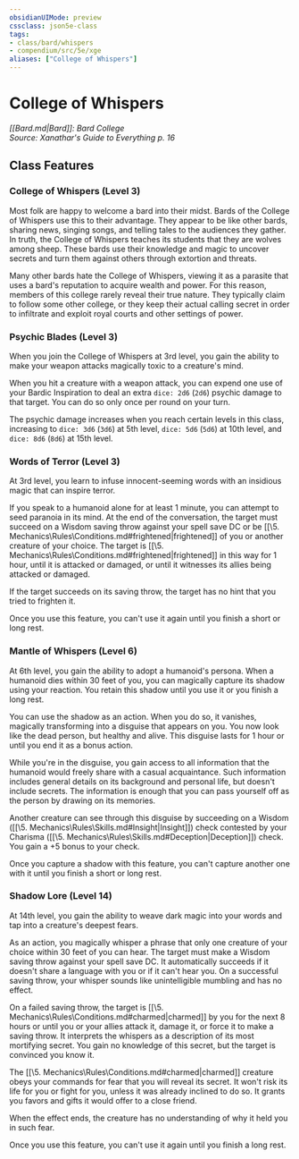 ```yaml
---
obsidianUIMode: preview
cssclass: json5e-class
tags:
- class/bard/whispers
- compendium/src/5e/xge
aliases: ["College of Whispers"]
---
```

# College of Whispers
*[[Bard.md|Bard]]: Bard College*  
*Source: Xanathar's Guide to Everything p. 16*  


## Class Features

### College of Whispers (Level 3)

Most folk are happy to welcome a bard into their midst. Bards of the College of Whispers use this to their advantage. They appear to be like other bards, sharing news, singing songs, and telling tales to the audiences they gather. In truth, the College of Whispers teaches its students that they are wolves among sheep. These bards use their knowledge and magic to uncover secrets and turn them against others through extortion and threats.

Many other bards hate the College of Whispers, viewing it as a parasite that uses a bard's reputation to acquire wealth and power. For this reason, members of this college rarely reveal their true nature. They typically claim to follow some other college, or they keep their actual calling secret in order to infiltrate and exploit royal courts and other settings of power.

### Psychic Blades (Level 3)

When you join the College of Whispers at 3rd level, you gain the ability to make your weapon attacks magically toxic to a creature's mind.

When you hit a creature with a weapon attack, you can expend one use of your Bardic Inspiration to deal an extra `dice: 2d6` (`2d6`) psychic damage to that target. You can do so only once per round on your turn.

The psychic damage increases when you reach certain levels in this class, increasing to `dice: 3d6` (`3d6`) at 5th level, `dice: 5d6` (`5d6`) at 10th level, and `dice: 8d6` (`8d6`) at 15th level.

### Words of Terror (Level 3)

At 3rd level, you learn to infuse innocent-seeming words with an insidious magic that can inspire terror.

If you speak to a humanoid alone for at least 1 minute, you can attempt to seed paranoia in its mind. At the end of the conversation, the target must succeed on a Wisdom saving throw against your spell save DC or be [[\5. Mechanics\Rules\Conditions.md#frightened|frightened]] of you or another creature of your choice. The target is [[\5. Mechanics\Rules\Conditions.md#frightened|frightened]] in this way for 1 hour, until it is attacked or damaged, or until it witnesses its allies being attacked or damaged.

If the target succeeds on its saving throw, the target has no hint that you tried to frighten it.

Once you use this feature, you can't use it again until you finish a short or long rest.

### Mantle of Whispers (Level 6)

At 6th level, you gain the ability to adopt a humanoid's persona. When a humanoid dies within 30 feet of you, you can magically capture its shadow using your reaction. You retain this shadow until you use it or you finish a long rest.

You can use the shadow as an action. When you do so, it vanishes, magically transforming into a disguise that appears on you. You now look like the dead person, but healthy and alive. This disguise lasts for 1 hour or until you end it as a bonus action.

While you're in the disguise, you gain access to all information that the humanoid would freely share with a casual acquaintance. Such information includes general details on its background and personal life, but doesn't include secrets. The information is enough that you can pass yourself off as the person by drawing on its memories.

Another creature can see through this disguise by succeeding on a Wisdom ([[\5. Mechanics\Rules\Skills.md#Insight|Insight]]) check contested by your Charisma ([[\5. Mechanics\Rules\Skills.md#Deception|Deception]]) check. You gain a +5 bonus to your check.

Once you capture a shadow with this feature, you can't capture another one with it until you finish a short or long rest.

### Shadow Lore (Level 14)

At 14th level, you gain the ability to weave dark magic into your words and tap into a creature's deepest fears.

As an action, you magically whisper a phrase that only one creature of your choice within 30 feet of you can hear. The target must make a Wisdom saving throw against your spell save DC. It automatically succeeds if it doesn't share a language with you or if it can't hear you. On a successful saving throw, your whisper sounds like unintelligible mumbling and has no effect.

On a failed saving throw, the target is [[\5. Mechanics\Rules\Conditions.md#charmed|charmed]] by you for the next 8 hours or until you or your allies attack it, damage it, or force it to make a saving throw. It interprets the whispers as a description of its most mortifying secret. You gain no knowledge of this secret, but the target is convinced you know it.

The [[\5. Mechanics\Rules\Conditions.md#charmed|charmed]] creature obeys your commands for fear that you will reveal its secret. It won't risk its life for you or fight for you, unless it was already inclined to do so. It grants you favors and gifts it would offer to a close friend.

When the effect ends, the creature has no understanding of why it held you in such fear.

Once you use this feature, you can't use it again until you finish a long rest.